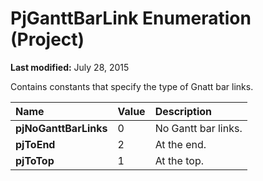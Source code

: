 
# PjGanttBarLink Enumeration (Project)

 **Last modified:** July 28, 2015

Contains constants that specify the type of Gnatt bar links.


|**Name**|**Value**|**Description**|
|:-----|:-----|:-----|
| **pjNoGanttBarLinks**|0|No Gantt bar links.|
| **pjToEnd**|2|At the end.|
| **pjToTop**|1|At the top.|
